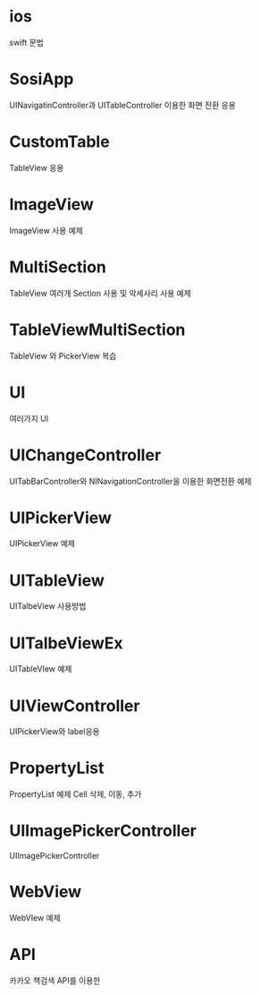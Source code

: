 # ios
swift 문법

# SosiApp
UINavigatinController과 UITableController 이용한 화면 전환 응용

# CustomTable
TableView 응용

# ImageView
ImageView 사용 예제

# MultiSection
TableView 여러개 Section 사용 및 악세사리 사용 예제

# TableViewMultiSection
TableView 와 PickerView 복습

# UI
여러가지 UI 

# UIChangeController
UITabBarController와 NINavigationController을 이용한 화면전환 예제

# UIPickerView
UIPickerView 예제

# UITableView
UITalbeView 사용방법

# UITalbeViewEx
UITableVIew 예제

# UIViewController
UIPickerView와 label응용 

# PropertyList
PropertyList 예제
Cell 삭제, 이동, 추가

# UIImagePickerController
UIImagePickerController 

# WebView
WebVIew 예제

# API
카카오 책검색 API를 이용한 
